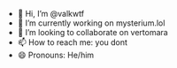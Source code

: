 - 👋 Hi, I’m @valkwtf
- 🌱 I’m currently working on mysterium.lol
- 💞️ I’m looking to collaborate on vertomara
- 📫 How to reach me: you dont
- 😄 Pronouns: He/him

<!---
valkwtf/valkwtf is a ✨ special ✨ repository because its `README.md` (this file) appears on your GitHub profile.
You can click the Preview link to take a look at your changes.
--->
